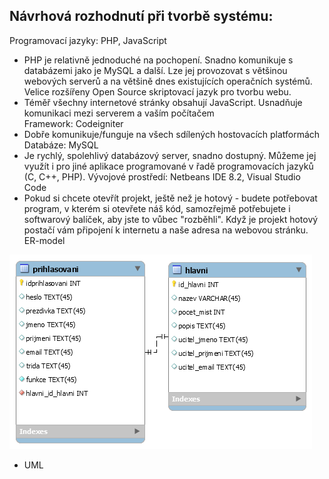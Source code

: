## Návrhová rozhodnutí při tvorbě systému:
Programovací jazyky: PHP, JavaScript <br>
* PHP je relativně jednoduché na pochopení. Snadno komunikuje s databázemi jako je MySQL a další. Lze jej provozovat s většinou webových serverů a na většině dnes existujících operačních systémů. Velice rozšířeny Open Source skriptovací jazyk pro tvorbu webu. <br>
* Téměř všechny internetové stránky obsahují JavaScript. Usnadňuje komunikaci mezi serverem a vaším počítačem <br>
Framework: Codeigniter <br>
* Dobře komunikuje/funguje na všech sdílených hostovacích platformách
Databáze: MySQL <br>
* Je rychlý, spolehlivý databázový server, snadno dostupný. Můžeme jej využít i pro jiné aplikace programované v řadě programovacích jazyků (C, C++, PHP).
Vývojové prostředí: Netbeans IDE 8.2, Visual Studio Code <br>
* Pokud si chcete otevřít projekt, ještě než je hotový - budete potřebovat program, v kterém si otevřete náš kód, samozřejmě potřebujete i softwarový balíček, aby jste to vůbec "rozběhli". Když je projekt hotový postačí vám připojení k internetu a naše adresa na webovou stránku.
ER-model <br>

![ER-model](ER-model.png)
- UML
